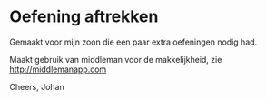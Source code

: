 # Oefening aftrekken

Gemaakt voor mijn zoon die een paar extra oefeningen nodig had.

Maakt gebruik van middleman voor de makkelijkheid, zie http://middlemanapp.com

Cheers,
Johan
